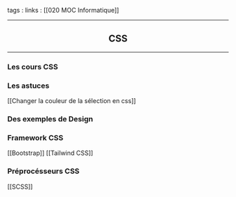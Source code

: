 tags : 
links : [[020 MOC Informatique]]

****

<h2 style="text-align: center;"> CSS </h2>

****


### Les cours CSS

### Les astuces

[[Changer la couleur de la sélection en css]]

### Des exemples de Design

### Framework CSS

[[Bootstrap]]
[[Tailwind CSS]]

### Préprocésseurs CSS

[[SCSS]]